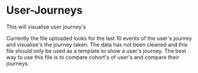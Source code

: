 # User-Journeys
This will visualise user journey's

Currently the file uploaded looks for the last 10 events of the user's jounrey and visualise's the journey taken. 
The data has not been cleaned and this file should only be used as a template to show a user's journey.
The best way to use this file is to compare cohort's of user's and compare their journeys. 
